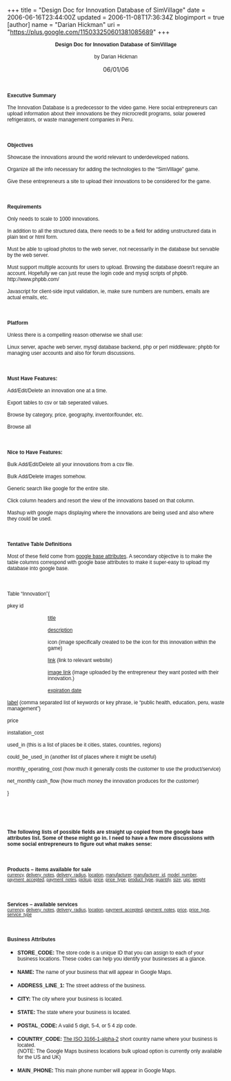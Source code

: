 +++
title = "Design Doc for Innovation Database of SimVillage"
date = 2006-06-16T23:44:00Z
updated = 2006-11-08T17:36:34Z
blogimport = true 
[author]
	name = "Darian Hickman"
	uri = "https://plus.google.com/115033250601381085689"
+++

<p style="margin-bottom: 0in;" align="center"><span style="font-family:Verdana, sans-serif;"><span style="font-size: 9pt;font-size:85%;" ><b>Design Doc for Innovation Database of SimVillage</b></span></span></p> <p style="margin-bottom: 0in;" align="center"><span style="font-family:Verdana, sans-serif;"><span style="font-size: 9pt;font-size:85%;" >by Darian Hickman </span></span> </p> <p style="margin-bottom: 0in;" align="center"><sdfield type="DATETIME" sdval="38869.7216814815" sdnum="1033;1033;MM/DD/YY">06/01/06</sdfield></p> <p style="margin-bottom: 0in;"><br /></p> <p style="margin-bottom: 0in;"><span style="font-family:Verdana, sans-serif;"><span style="font-size: 9pt;font-size:85%;" ><b>Executive Summary</b></span></span></p> <p style="margin-bottom: 0in;"><span style="font-family:Verdana, sans-serif;"><span style="font-size: 9pt;font-size:85%;" >The Innovation Database is a predecessor to the video game. Here social entrepreneurs can upload information about their innovations be they microcredit programs, solar powered refrigerators, or waste management companies in Peru.  </span></span> </p> <p style="margin-bottom: 0in;"><br /></p> <p style="margin-bottom: 0in;"><span style="font-family:Verdana, sans-serif;"><span style="font-size: 9pt;font-size:85%;" ><b>Objectives</b></span></span></p> <p style="margin-bottom: 0in;"><span style="font-family:Verdana, sans-serif;"><span style="font-size: 9pt;font-size:85%;" >Showcase the innovations around the world relevant to underdeveloped nations.</span></span></p> <p style="margin-bottom: 0in;"><span style="font-family:Verdana, sans-serif;"><span style="font-size: 9pt;font-size:85%;" >Organize all the info necessary for adding the technologies to the “SimVillage” game.</span></span></p> <p style="margin-bottom: 0in;"><span style="font-family:Verdana, sans-serif;"><span style="font-size: 9pt;font-size:85%;" >Give these entrepreneurs a site to upload their innovations to be considered for the game.</span></span></p> <p style="margin-bottom: 0in;"><br /></p> <p style="margin-bottom: 0in;"><span style="font-family:Verdana, sans-serif;"><span style="font-size: 9pt;font-size:85%;" ><b>Requirements</b></span></span></p> <p style="margin-bottom: 0in;"><span style="font-family:Verdana, sans-serif;"><span style="font-size: 9pt;font-size:85%;" >Only needs to scale to 1000 innovations.</span></span></p> <p style="margin-bottom: 0in;"><span style="font-family:Verdana, sans-serif;"><span style="font-size: 9pt;font-size:85%;" >In addition to all the structured data, there needs to be a field for adding unstructured data in plain text or html form. </span></span> </p> <p style="margin-bottom: 0in;"><span style="font-family:Verdana, sans-serif;"><span style="font-size: 9pt;font-size:85%;" >Must be able to upload photos to the web server, not necessarily in the database but servable by the web server.</span></span></p> <p style="margin-bottom: 0in;"><span style="font-family:Verdana, sans-serif;"><span style="font-size: 9pt;font-size:85%;" >Must support multiple accounts for users to upload.  Browsing the database doesn't require an account.  Hopefully we can just reuse the login code and mysql scripts of phpbb.  http://www.phpbb.com/</span></span></p> <p style="margin-bottom: 0in;"><span style="font-family:Verdana, sans-serif;"><span style="font-size: 9pt;font-size:85%;" >Javascript for client-side input validation, ie, make sure numbers are numbers, emails are actual emails, etc. </span></span> </p> <p style="margin-bottom: 0in;"><br /></p> <p style="margin-bottom: 0in;"><span style="font-family:Verdana, sans-serif;"><span style="font-size: 9pt;font-size:85%;" ><b>Platform</b></span></span></p> <p style="margin-bottom: 0in;"><span style="font-family:Verdana, sans-serif;"><span style="font-size: 9pt;font-size:85%;" >Unless there is a compelling reason otherwise we shall use:</span></span></p> <p style="margin-bottom: 0in;"><span style="font-family:Verdana, sans-serif;"><span style="font-size: 9pt;font-size:85%;" >Linux server, apache web server, mysql database backend, php or perl middleware; phpbb for managing user accounts and also for forum discussions.</span></span></p> <p style="margin-bottom: 0in;"><br /></p> <p style="margin-bottom: 0in;"><span style="font-family:Verdana, sans-serif;"><span style="font-size: 9pt;font-size:85%;" ><b>Must Have Features:</b></span></span></p> <p style="margin-bottom: 0in;"><span style="font-family:Verdana, sans-serif;"><span style="font-size: 9pt;font-size:85%;" >Add/Edit/Delete an innovation one at a time.</span></span></p> <p style="margin-bottom: 0in;"><span style="font-family:Verdana, sans-serif;"><span style="font-size: 9pt;font-size:85%;" >Export tables to csv or tab seperated values.</span></span></p> <p style="margin-bottom: 0in;"><span style="font-family:Verdana, sans-serif;"><span style="font-size: 9pt;font-size:85%;" >Browse by category, price, geography, inventor/founder, etc.</span></span></p> <p style="margin-bottom: 0in;"><span style="font-family:Verdana, sans-serif;"><span style="font-size: 9pt;font-size:85%;" >Browse all</span></span></p> <p style="margin-bottom: 0in;"><br /></p> <p style="margin-bottom: 0in;"><span style="font-family:Verdana, sans-serif;"><span style="font-size: 9pt;font-size:85%;" ><b>Nice to Have Features:</b></span></span></p> <p style="margin-bottom: 0in;"><span style="font-family:Verdana, sans-serif;"><span style="font-size: 9pt;font-size:85%;" >Bulk Add/Edit/Delete all your innovations from a csv file.</span></span></p> <p style="margin-bottom: 0in;"><span style="font-family:Verdana, sans-serif;"><span style="font-size: 9pt;font-size:85%;" >Bulk Add/Delete images somehow.</span></span></p> <p style="margin-bottom: 0in;"><span style="font-family:Verdana, sans-serif;"><span style="font-size: 9pt;font-size:85%;" >Generic search like google for the entire site.</span></span></p> <p style="margin-bottom: 0in;"><span style="font-family:Verdana, sans-serif;"><span style="font-size: 9pt;font-size:85%;" >Click column headers and resort the view of the innovations based on that column.</span></span></p> <p style="margin-bottom: 0in;"><span style="font-family:Verdana, sans-serif;"><span style="font-size: 9pt;font-size:85%;" >Mashup with google maps displaying where the innovations are being used and also where they could be used.</span></span></p> <p style="margin-bottom: 0in;"><br /></p> <p style="margin-bottom: 0in;"><span style="font-family:Verdana, sans-serif;"><span style="font-size: 9pt;font-size:85%;" ><b>Tentative Table Definitions</b></span></span></p> <p style="margin-bottom: 0in;"><span style="font-size: 9pt;font-size:85%;" ><span style="font-family:Verdana, sans-serif;">Most of these field come from </span></span><a href="http://base.google.com/base/tab_attributes.html"><span style="font-size: 9pt;font-size:85%;" ><span style="font-family:Verdana, sans-serif;">google base attributes</span></span></a><span style="font-size: 9pt;font-size:85%;" ><span style="font-family:Verdana, sans-serif;">.  A secondary objective is to make the table columns correspond with google base attributes to make it super-easy to upload my database into google base.  </span></span> </p> <p style="margin-bottom: 0in;"><br /></p> <p style="margin-bottom: 0in;"><span style="font-family:Verdana, sans-serif;"><span style="font-size: 9pt;font-size:85%;" >Table “Innovation”{</span></span></p> <p style="margin-bottom: 0in; text-decoration: none;"> <span style="font-family:Verdana, sans-serif;"><span style="font-size: 9pt;font-size:85%;" >pkey  id</span></span></p> <p style="margin-left: 0.98in; margin-bottom: 0in;"><a href="http://base.google.com/base/tab_attributes.html#title"><span style=""><span style="text-decoration: none;"><span style="font-size: 9pt;font-size:85%;" ><span style="font-family:Verdana, sans-serif;">title</span></span></span></span></a><span style=""><span style="text-decoration: none;"><span style="font-size: 9pt;font-size:85%;" ><span style="font-family:Verdana, sans-serif;"> </span></span></span></span> </p> <p style="margin-left: 0.98in; margin-bottom: 0in;"><a href="http://base.google.com/base/tab_attributes.html#description"><span style=""><span style="text-decoration: none;"><span style="font-size: 9pt;font-size:85%;" ><span style="font-family:Verdana, sans-serif;">description</span></span></span></span></a><span style=""><span style="text-decoration: none;"><span style="font-size: 9pt;font-size:85%;" ><span style="font-family:Verdana, sans-serif;"> </span></span></span></span> </p> <p style="margin-left: 0.98in; margin-bottom: 0in; text-decoration: none;"> <span style="font-family:Verdana, sans-serif;"><span style="font-size: 9pt;font-size:85%;" >icon (image specifically created to be the icon for this innovation within the game)</span></span></p> <p style="margin-left: 0.98in; margin-bottom: 0in;"><a href="http://base.google.com/base/tab_attributes.html#link"><span style=""><span style="text-decoration: none;"><span style="font-size: 9pt;font-size:85%;" ><span style="font-family:Verdana, sans-serif;">link</span></span></span></span></a><span style=""><span style="text-decoration: none;"><span style="font-size: 9pt;font-size:85%;" ><span style="font-family:Verdana, sans-serif;"> (link to relevant website)</span></span></span></span></p> <p style="margin-left: 0.98in; margin-bottom: 0in;"><a href="http://base.google.com/base/tab_attributes.html#image_link"><span style=""><span style="text-decoration: none;"><span style="font-size: 9pt;font-size:85%;" ><span style="font-family:Verdana, sans-serif;">image link</span></span></span></span></a><span style=""><span style="text-decoration: none;"><span style="font-size: 9pt;font-size:85%;" ><span style="font-family:Verdana, sans-serif;"> (image uploaded by the entrepreneur they want posted with their innovation.)</span></span></span></span></p> <p style="margin-left: 0.98in; margin-bottom: 0in;"><a href="http://base.google.com/base/tab_attributes.html#expiration_date"><span style=""><span style="text-decoration: none;"><span style="font-size: 9pt;font-size:85%;" ><span style="font-family:Verdana, sans-serif;">expiration date</span></span></span></span></a><span style=""><span style="text-decoration: none;"><span style="font-size: 9pt;font-size:85%;" ><span style="font-family:Verdana, sans-serif;"> </span></span></span></span> </p> <p style="margin-bottom: 0in;"><a href="http://base.google.com/base/tab_attributes.html#label"><span style=""><span style="text-decoration: none;"><span style="font-size: 9pt;font-size:85%;" ><span style="font-family:Verdana, sans-serif;">  label</span></span></span></span></a><span style=""><span style="text-decoration: none;"><span style="font-size: 9pt;font-size:85%;" ><span style="font-family:Verdana, sans-serif;"> (comma separated list of keywords or key phrase, ie “public health, education, peru, waste management”)</span></span></span></span></p> <p style="margin-bottom: 0in; text-decoration: none;"> <span style="font-family:Verdana, sans-serif;"><span style="font-size: 9pt;font-size:85%;" >  price</span></span></p> <p style="margin-bottom: 0in; text-decoration: none;"> <span style="font-family:Verdana, sans-serif;"><span style="font-size: 9pt;font-size:85%;" >  installation_cost </span></span> </p> <p style="margin-bottom: 0in; text-decoration: none;"> <span style="font-family:Verdana, sans-serif;"><span style="font-size: 9pt;font-size:85%;" >  used_in (this is a list of places be it cities, states, countries, regions)</span></span></p> <p style="margin-bottom: 0in; text-decoration: none;"> <span style="font-family:Verdana, sans-serif;"><span style="font-size: 9pt;font-size:85%;" >  could_be_used_in (another list of places where it might be useful)</span></span></p> <p style="margin-bottom: 0in; text-decoration: none;"> <span style="font-family:Verdana, sans-serif;"><span style="font-size: 9pt;font-size:85%;" >  monthly_operating_cost (how much it generally costs the customer to use the product/service)</span></span></p> <p style="margin-bottom: 0in; text-decoration: none;"> <span style="font-family:Verdana, sans-serif;"><span style="font-size: 9pt;font-size:85%;" >  net_monthly cash_flow (how much money the innovation produces for the customer)</span></span></p> <p style="margin-bottom: 0in;"><span style="font-family:Verdana, sans-serif;"><span style="font-size: 9pt;font-size:85%;" >}</span></span></p> <p style="margin-bottom: 0in;"><br /></p> <p style="margin-bottom: 0in;"><br /></p> <p style="margin-bottom: 0in;"><span style="font-family:Verdana, sans-serif;"><span style="font-size: 9pt;font-size:85%;" ><b>The following lists of possible fields are straight up copied from the google base attributes list.  Some of these might go in.  I need to have a few more discussions with some social entrepreneurs to figure out what makes sense:</b></span></span></p> <p style="margin-bottom: 0in;"><br /></p> <p style="margin-bottom: 0in;"><span style="font-family:Verdana, sans-serif;"><span style="font-size: 9pt;font-size:85%;" ><b>Products – items available for sale</b><br /><a href="http://base.google.com/base/tab_attributes.html#currency"><span style="font-size: 9pt;font-size:85%;" >currency</span></a><span style="font-size: 9pt;font-size:85%;" >, </span><a href="http://base.google.com/base/tab_attributes.html#delivery_notes"><span style="font-size: 9pt;font-size:85%;" >delivery_notes</span></a><span style="font-size: 9pt;font-size:85%;" >, </span><a href="http://base.google.com/base/tab_attributes.html#delivery_radius"><span style="font-size: 9pt;font-size:85%;" >delivery_radius</span></a><span style="font-size: 9pt;font-size:85%;" >, </span><a href="http://base.google.com/base/tab_attributes.html#location"><span style="font-size: 9pt;font-size:85%;" >location</span></a><span style="font-size: 9pt;font-size:85%;" >, </span><a href="http://base.google.com/base/tab_attributes.html#manufacturer"><span style="font-size: 9pt;font-size:85%;" >manufacturer</span></a><span style="font-size: 9pt;font-size:85%;" >, </span><a href="http://base.google.com/base/tab_attributes.html#manufacturer_id"><span style="font-size: 9pt;font-size:85%;" >manufacturer_id</span></a><span style="font-size: 9pt;font-size:85%;" >,  </span><a href="http://base.google.com/base/tab_attributes.html#model_number"><span style="font-size: 9pt;font-size:85%;" >model_number</span></a><span style="font-size: 9pt;font-size:85%;" >, </span><a href="http://base.google.com/base/tab_attributes.html#payment_accepted"><span style="font-size: 9pt;font-size:85%;" >payment_accepted</span></a><span style="font-size: 9pt;font-size:85%;" >, </span><a href="http://base.google.com/base/tab_attributes.html#payment_notes"><span style="font-size: 9pt;font-size:85%;" >payment_notes</span></a><span style="font-size: 9pt;font-size:85%;" >, </span><a href="http://base.google.com/base/tab_attributes.html#pickup"><span style="font-size: 9pt;font-size:85%;" >pickup</span></a><span style="font-size: 9pt;font-size:85%;" >, </span><a href="http://base.google.com/base/tab_attributes.html#price"><span style="font-size: 9pt;font-size:85%;" >price</span></a><span style="font-size: 9pt;font-size:85%;" >, </span><a href="http://base.google.com/base/tab_attributes.html#price_type"><span style="font-size: 9pt;font-size:85%;" >price_type</span></a><span style="font-size: 9pt;font-size:85%;" >, </span><a href="http://base.google.com/base/tab_attributes.html#product_type"><span style="font-size: 9pt;font-size:85%;" >product_type</span></a><span style="font-size: 9pt;font-size:85%;" >, </span><a href="http://base.google.com/base/tab_attributes.html#quantity"><span style="font-size: 9pt;font-size:85%;" >quantity</span></a><span style="font-size: 9pt;font-size:85%;" >, </span><a href="http://base.google.com/base/tab_attributes.html#size"><span style="font-size: 9pt;font-size:85%;" >size</span></a><span style="font-size: 9pt;font-size:85%;" >, </span><a href="http://base.google.com/base/tab_attributes.html#upc"><span style="font-size: 9pt;font-size:85%;" >upc</span></a><span style="font-size: 9pt;font-size:85%;" >, </span><a href="http://base.google.com/base/tab_attributes.html#weight"><span style="font-size: 9pt;font-size:85%;" >weight</span></a><span style="font-size: 9pt;font-size:85%;" > </span></span></span> </p> <p style="margin-bottom: 0in;"><br /></p> <p style="margin-bottom: 0in;"><span style="font-family:Verdana, sans-serif;"><span style="font-size: 9pt;font-size:85%;" ><b>Services – available services</b><br /><a href="http://base.google.com/base/tab_attributes.html#currency"><span style="font-size: 9pt;font-size:85%;" >currency</span></a><span style="font-size: 9pt;font-size:85%;" >, </span><a href="http://base.google.com/base/tab_attributes.html#delivery_notes"><span style="font-size: 9pt;font-size:85%;" >delivery_notes</span></a><span style="font-size: 9pt;font-size:85%;" >, </span><a href="http://base.google.com/base/tab_attributes.html#delivery_radius"><span style="font-size: 9pt;font-size:85%;" >delivery_radius</span></a><span style="font-size: 9pt;font-size:85%;" >, </span><a href="http://base.google.com/base/tab_attributes.html#location"><span style="font-size: 9pt;font-size:85%;" >location</span></a><span style="font-size: 9pt;font-size:85%;" >, </span><a href="http://base.google.com/base/tab_attributes.html#payment_accepted"><span style="font-size: 9pt;font-size:85%;" >payment_accepted</span></a><span style="font-size: 9pt;font-size:85%;" >, </span><a href="http://base.google.com/base/tab_attributes.html#payment_notes"><span style="font-size: 9pt;font-size:85%;" >payment_notes</span></a><span style="font-size: 9pt;font-size:85%;" >, </span><a href="http://base.google.com/base/tab_attributes.html#price"><span style="font-size: 9pt;font-size:85%;" >price</span></a><span style="font-size: 9pt;font-size:85%;" >, </span><a href="http://base.google.com/base/tab_attributes.html#price_type"><span style="font-size: 9pt;font-size:85%;" >price_type</span></a><span style="font-size: 9pt;font-size:85%;" >, </span><a href="http://base.google.com/base/tab_attributes.html#service_type"><span style="font-size: 9pt;font-size:85%;" >service_type</span></a><span style="font-size: 9pt;font-size:85%;" > </span></span></span> </p> <p style="margin-bottom: 0in;"><br /></p> <p style="margin-bottom: 0in;"><span style="font-family:Verdana, sans-serif;"><span style="font-size: 9pt;font-size:85%;" ><b>Business Attributes</b></span></span></p> <ul><li><p style=""><span style="font-family:Verdana, sans-serif;"><span style="font-size: 9pt;font-size:85%;" ><b>STORE_CODE:</b>  The store code is a unique ID that you can assign to each of your  business locations. These codes can help you identify your  businesses at a glance. </span></span>  </p>  </li><li><p style="margin-bottom: 0in;"><span style="font-family:Verdana, sans-serif;"><span style="font-size: 9pt;font-size:85%;" ><b>NAME:</b>  The name of your business that will appear in Google Maps. </span></span>  </p>  </li><li><p style="margin-bottom: 0in;"><span style="font-family:Verdana, sans-serif;"><span style="font-size: 9pt;font-size:85%;" ><b>ADDRESS_LINE_1:</b>  The street address of the business. </span></span>  </p>  </li><li><p style="margin-bottom: 0in;"><span style="font-family:Verdana, sans-serif;"><span style="font-size: 9pt;font-size:85%;" ><b>CITY:</b>  The city where your business is located. </span></span>  </p>  </li><li><p style="margin-bottom: 0in;"><span style="font-family:Verdana, sans-serif;"><span style="font-size: 9pt;font-size:85%;" ><b>STATE:</b>  The state where your business is located. </span></span>  </p>  </li><li><p style="margin-bottom: 0in;"><span style="font-family:Verdana, sans-serif;"><span style="font-size: 9pt;font-size:85%;" ><b>POSTAL_CODE:</b>  A valid 5 digit, 5-4, or 5 4 zip code. </span></span>  </p>  </li><li><p style="margin-bottom: 0in;"><span style="font-size: 9pt;font-size:85%;" ><span style="font-family:Verdana, sans-serif;"><b>COUNTRY_CODE:</b>  </span></span><a href="http://www.iso.org/iso/en/prods-services/iso3166ma/02iso-3166-code-lists/list-en1.html"><span style="font-size: 9pt;font-size:85%;" ><span style="font-family:Verdana, sans-serif;">The  ISO 3166-1-alpha-2</span></span></a><span style="font-size: 9pt;font-size:85%;" ><span style="font-family:Verdana, sans-serif;">  short country name where your business is located.<br />(NOTE: The  Google Maps business locations bulk upload option is currently only  available for the US and UK) </span></span>  </p>  </li><li><p><span style="font-family:Verdana, sans-serif;"><span style="font-size: 9pt;font-size:85%;" ><b>MAIN_PHONE:</b>  This main phone number will appear in Google Maps. </span></span>  </p> </li></ul> <p style="margin-bottom: 0in;"><br /></p>

